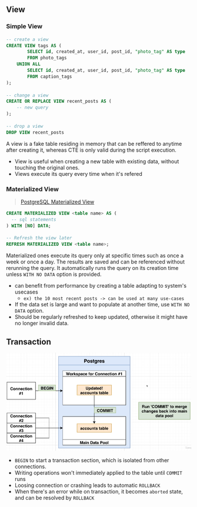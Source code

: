 ## View

### Simple View
```sql
-- create a view
CREATE VIEW tags AS (
        SELECT id, created_at, user_id, post_id, "photo_tag" AS type
        FROM photo_tags
    UNION ALL
        SELECT id, created_at, user_id, post_id, "photo_tag" AS type
        FROM caption_tags
);

-- change a view
CREATE OR REPLACE VIEW recent_posts AS (
    -- new query
);

-- drop a view
DROP VIEW recent_posts
```
A view is a fake table residing in memory that can be reffered to anytime after creating it, whereas CTE is only valid during the script execution. 
- View is useful when creating a new table with existing data, without touching the original ones.
- Views execute its query every time when it's refered 

### Materialized View
> [PostgreSQL Materialized View](https://www.postgresql.org/docs/current/sql-creatematerializedview.html)  
```sql
CREATE MATERIALIZED VIEW <table name> AS (
  -- sql statements
) WITH [NO] DATA;

-- Refresh the view later
REFRESH MATERIALIZED VIEW <table name>;
```
Materialized ones execute its query only at specific times such as once a week or once a day. The results are saved and can be referenced without rerunning the query. It automatically runs the query on its creation time unless `WITH NO DATA` option is provided.
- can benefit from performance by creating a table adapting to system's usecases
  - `ex) the 10 most recent posts -> can be used at many use-cases`
- If the data set is large and want to populate at another time, use `WITH NO DATA` option.
- Should be regularly refreshed to keep updated, otherwise it might have no longer invalid data.

## Transaction
![transaction](./images/25-transaction-begin-commit.png)  
- `BEGIN` to start a transaction section, which is isolated from other connections.
- Writing operations won't immediately applied to the table until `COMMIT` runs
- Loosing connection or crashing leads to automatic `ROLLBACK`
- When there's an error while on transaction, it becomes `aborted` state, and can be resolved by `ROLLBACK`